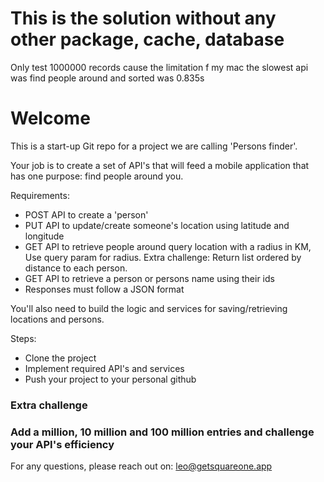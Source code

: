 # This is the solution without any other package, cache, database

Only test 1000000 records cause the limitation f my mac
the slowest api was find people around and sorted was 0.835s


# Welcome

This is a start-up Git repo for a project we are calling 'Persons finder'.

Your job is to create a set of API's that will feed a mobile application that has one purpose: find people around you.

Requirements:
- POST API to create a 'person'
- PUT API to update/create someone's location using latitude and longitude
- GET API to retrieve people around query location with a radius in KM, Use query param for radius. Extra challenge: Return list ordered by distance to each person.
- GET API to retrieve a person or persons name using their ids
- Responses must follow a JSON format

You'll also need to build the logic and services for saving/retrieving locations and persons.

Steps:
- Clone the project
- Implement required API's and services
- Push your project to your personal github


### Extra challenge
### Add a million, 10 million and 100 million entries and challenge your API's efficiency 

For any questions, please reach out on: leo@getsquareone.app



